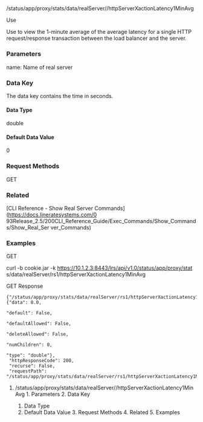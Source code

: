 ##
/status/app/proxy/stats/data/realServer/<name>/httpServerXactionLatency1MinAvg

Use

Use to view the 1-minute average of the average latency for a single HTTP
request/response transaction between the load balancer and the server.

### Parameters

name: Name of real server

### Data Key

The data key contains the time in seconds.

#### Data Type

double

#### Default Data Value

0

### Request Methods

GET

### Related

[CLI Reference - Show Real Server Commands](https://docs.lineratesystems.com/0
93Release_2.5/200CLI_Reference_Guide/Exec_Commands/Show_Commands/Show_Real_Ser
ver_Commands)

### Examples

GET

curl -b cookie.jar -k https://10.1.2.3:8443/lrs/api/v1.0/status/app/proxy/stat
s/data/realServer/rs1/httpServerXactionLatency1MinAvg

GET Response

    
    {"/status/app/proxy/stats/data/realServer/rs1/httpServerXactionLatency1MinAvg": {"data": 0.0,
                                                                                           "default": False,
                                                                                           "defaultAllowed": False,
                                                                                           "deleteAllowed": False,
                                                                                           "numChildren": 0,
                                                                                           "type": "double"},
     "httpResponseCode": 200,
     "recurse": False,
     "requestPath": "/status/app/proxy/stats/data/realServer/rs1/httpServerXactionLatency1MinAvg"}
    

  1. /status/app/proxy/stats/data/realServer/<name>/httpServerXactionLatency1MinAvg
    1. Parameters
    2. Data Key
      1. Data Type
      2. Default Data Value
    3. Request Methods
    4. Related
    5. Examples

